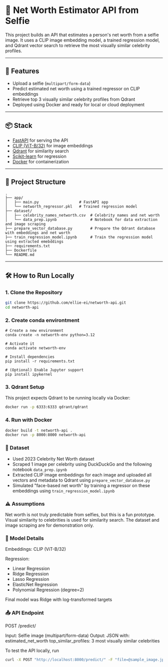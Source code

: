 # 💸 Net Worth Estimator API from Selfie

This project builds an API that estimates a person's net worth from a selfie image. It uses a CLIP image embedding model, a trained regression model, and Qdrant vector search to retrieve the most visually similar celebrity profiles.

---

## 🚀 Features

- Upload a selfie (`multipart/form-data`)
- Predict estimated net worth using a trained regressor on CLIP embeddings
- Retrieve top 3 visually similar celebrity profiles from Qdrant
- Deployed using Docker and ready for local or cloud deployment

---

## 📦 Stack

- [FastAPI](https://fastapi.tiangolo.com/) for serving the API
- [CLIP (ViT-B/32)](https://github.com/openai/CLIP) for image embeddings
- [Qdrant](https://qdrant.tech/) for similarity search
- [Scikit-learn](https://scikit-learn.org/) for regression
- [Docker](https://www.docker.com/) for containerization

---

## 📂 Project Structure

```
.
├── app/
│   ├── main.py                  # FastAPI app
│   └── networth_regressor.pkl   # Trained regression model
├── dataset/
│   ├── celebrity_names_networth.csv  # Celebrity names and net worth
│   └── data_prep.ipynb               # Notebook for data extraction and image scraping
├── prepare_vector_database.py        # Prepare the Qdrant database with embeddings and net worth
├── train_regression_model.ipynb      # Train the regression model using extracted emebddings
├── requirements.txt
├── Dockerfile
└── README.md
```

---

## 🛠️ How to Run Locally

### 1. Clone the Repository

```bash
git clone https://github.com/ellie-ei/networth-api.git
cd networth-api
```

### 2. Create conda environtment

```
# Create a new environment
conda create -n networth-env python=3.12

# Activate it
conda activate networth-env

# Install dependencies
pip install -r requirements.txt

# (Optional) Enable Jupyter support
pip install ipykernel
```

### 3. Qdrant Setup

This project expects Qdrant to be running locally via Docker:

```bash
docker run -p 6333:6333 qdrant/qdrant
```

### 4. Run with Docker

```bash
docker build -t networth-api .
docker run -p 8000:8000 networth-api
```

### 📸 Dataset

- Used 2023 Celebrity Net Worth dataset
- Scraped 1 image per celebrity using DuckDuckGo and the following notebook `data_prep.ipynb`
- Extracted CLIP image embeddings for each image and uploaded all vectors and metadata to Qdrant  using `prepare_vector_database.py`
- Simulated "face-based net worth" by training a regressor on these embeddings using `train_regression_model.ipynb`

### ⚠️ Assumptions

Net worth is not truly predictable from selfies, but this is a fun prototype.
Visual similarity to celebrities is used for similarity search.
The dataset and image scraping are for demonstration only.

### 🧠 Model Details

Embeddings: CLIP (ViT-B/32)

Regression:

- Linear Regression
- Ridge Regression
- Lasso Regression
- ElasticNet Regression
- Polynomial Regression (degree=2)

Final model was Ridge with log-transformed targets

### 📤 API Endpoint

POST /predict/

Input: Selfie image (multipart/form-data)
Output: JSON with:
estimated_net_worth
top_similar_profiles: 3 most visually similar celebrities

To test the API locally, run

```bash
curl -X POST "http://localhost:8000/predict/" -F "file=@sample_image.jpg"
```
